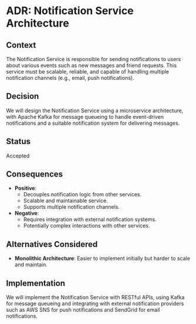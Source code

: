 # ADR: Notification Service Architecture

## Context
The Notification Service is responsible for sending notifications to users about various events such as new messages and friend requests. This service must be scalable, reliable, and capable of handling multiple notification channels (e.g., email, push notifications).

## Decision
We will design the Notification Service using a microservice architecture, with Apache Kafka for message queueing to handle event-driven notifications and a suitable notification system for delivering messages.

## Status
Accepted

## Consequences
- **Positive**:
    - Decouples notification logic from other services.
    - Scalable and maintainable service. 
    - Supports multiple notification channels.
- **Negative**:
    - Requires integration with external notification systems. 
    - Potentially complex interactions with other services. 

## Alternatives Considered
- **Monolithic Architecture**: Easier to implement initially but harder to scale and maintain.
  
## Implementation
We will implement the Notification Service with RESTful APIs, using Kafka for message queueing and integrating with external notification providers such as AWS SNS for push notifications and SendGrid for email notifications.